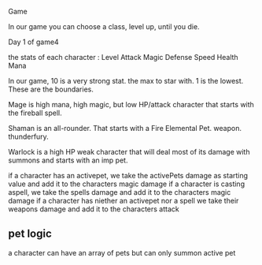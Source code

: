 Game

In our game you can choose a class, level up, until you die.

Day 1 of game4 

the stats of each character  :
Level
Attack
Magic
Defense
Speed
Health
Mana

In our game, 10 is a very strong stat. the max to star with. 1 is the lowest. 
These are the boundaries. 

Mage is high mana, high magic, but low HP/attack character that starts with the fireball spell. 

Shaman is an all-rounder. That starts with a Fire Elemental Pet. weapon. thunderfury.

Warlock is a high HP weak character that will deal most of its damage with summons and starts with an imp pet.

if a character has an activepet, we take the activePets damage as starting value and add it to the characters magic damage
if a character is casting aspell, we take the spells damage and add it to the characters magic damage
if a character has niether an activepet nor a spell we take their weapons damage and add it to the characters attack

## pet logic

a character can have an array of pets but can only summon active pet
